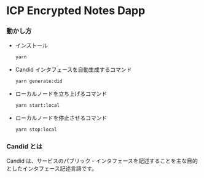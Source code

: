 # ICP Encrypted Notes Dapp

### 動かし方

- インストール

  ```bash
  yarn
  ```

- Candid インタフェースを自動生成するコマンド

  ```bash
  yarn generate:did
  ```

- ローカルノードを立ち上げるコマンド

  ```bash
  yarn start:local
  ```

- ローカルノードを停止させるコマンド

  ```bash
  yarn stop:local
  ```

### Candid とは

Candid は、サービスのパブリック・インタフェースを記述することを主な目的としたインタフェース記述言語です。
